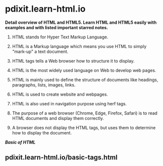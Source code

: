 # pdixit.learn-html.io

**Detail overview of HTML and HTML5. Learn HTML and HTML5 easily with examples and with listed important starred notes.**

1. HTML stands for Hyper Text Markup Language.

2. HTML is a Markup language which means you use HTML to simply "mark-up" a text document.

3. HTML tags tells a Web browser how to structure it to display.

4. HTML is the most widely used language on Web to develop web pages.

5. HTML is mainly used to define the structure of documents like headings, paragraphs, lists, images, links.

6. HTML is used to create website and webpages.

7. HTML is also used in navigation purpose using herf tags.

8. The purpose of a web browser (Chrome, Edge, Firefox, Safari) is to read HTML documents and display them correctly.

9. A browser does not display the HTML tags, but uses them to determine how to display the document.

**_Basic of HTML_**

## pdixit.learn-html.io/basic-tags.html
